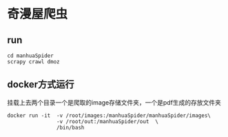 # 奇漫屋爬虫
## run
```
cd manhuaSpider
scrapy crawl dmoz
```
## docker方式运行
挂载上去两个目录一个是爬取的image存储文件夹，一个是pdf生成的存放文件夹
```shell
docker run -it  -v /root/images:/manhuaSpider/manhuaSpider/images\
                -v /root/out:/manhuaSpider/out  \
                /bin/bash
```